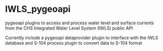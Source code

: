 # IWLS_pygeoapi

pygeoapi plugins to access and process water level and surface currents from the CHS Integrated Water Level System (IWLS) public API

Currently include a pygeoapi dataprovider plugin to interface with the IWLS database and S-104 process plugin to convert data to S-104 format
